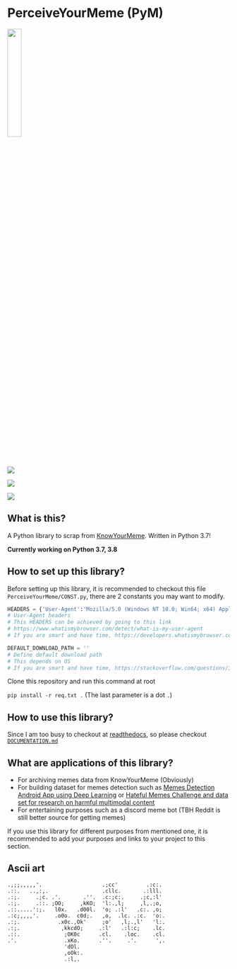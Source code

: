 # PerceiveYourMeme (PyM)

<img src="mics_img/PyM.png" style="width: 25%; height: 25%">

![](https://img.shields.io/badge/Python-3-blue)

![](https://img.shields.io/badge/license-MIT-green)

[![](https://img.shields.io/badge/Author-Vu%20Dinh%20Anh-red)](https://github.com/dinhanhx)

## What is this?

A Python library to scrap from [KnowYourMeme](https://knowyourmeme.com/). Written in Python 3.7!

__Currently working on Python 3.7, 3.8__

## How to set up this library?

Before setting up this library, it is recommended to checkout this file `PerceiveYourMeme/CONST.py`, there are 2 constants you may want to modify.

```Python
HEADERS = {'User-Agent':'Mozilla/5.0 (Windows NT 10.0; Win64; x64) AppleWebKit/537.36 (KHTML, like Gecko) Chrome/85.0.4183.83 Safari/537.36 Edg/85.0.564.44'}
# User-Agent headers
# This HEADERS can be achieved by going to this link
# https://www.whatismybrowser.com/detect/what-is-my-user-agent
# If you are smart and have time, https://developers.whatismybrowser.com/api/

DEFAULT_DOWNLOAD_PATH = ''
# Define default download path
# This depends on OS
# If you are smart and have time, https://stackoverflow.com/questions/35851281/python-finding-the-users-downloads-folder
```

Clone this repository and run this command at root

`pip install -r req.txt .` (The last parameter is a dot `.`)

## How to use this library?

Since I am too busy to checkout at [readthedocs](https://readthedocs.org/), so please checkout [`DOCUMENTATION.md`](DOCUMENTATION.md)

## What are applications of this library?
- For archiving memes data from KnowYourMeme (Obviously)
- For building dataset for memes detection such as [Memes Detection Android App using Deep Learning](https://medium.com/datadriveninvestor/memes-detection-android-app-using-deep-learning-d2c65347e6f3) or [Hateful Memes Challenge and data set for research on harmful multimodal content](https://ai.facebook.com/blog/hateful-memes-challenge-and-data-set/)
- For entertaining purposes such as a discord meme bot (TBH Reddit is still better source for getting memes)

If you use this library for different purposes from mentioned one, it is recommended to add your purposes and links to your project to this section.

## Ascii art
```
.,;;,,,,,'.                   .;cc'         .:c:.        
.::.   ..,:,.                 .cllc.       .:lll.        
.:;.     .;c. .'.       .''.  .c:;c:.     .;c,:l'        
.:;.     .::. ;OO;     ,kKO;  'l:.,l;     ,l,.;o,        
.::.....':;.   l0x.   .d00l.  'o; .:l'   .c:. ,o;        
.:c;,,,,'.     .o0o.  c0d;.   ,o,  .lc. .:c.  'o:.       
.:;.            .x0c.,Ok'     ;o'   ,l;.,l'   'l:.       
.:;.             ,kkcdO;     .:l'   .:l:c;    .lc.       
.::.              ;OK0c      .cl.    .loc.    .cl.       
.'.               .xKo.      .''.     .'.      ',.       
                  'dOl.                                   
                  ,oOk:.                                    
                  .:l,.                                      
```
